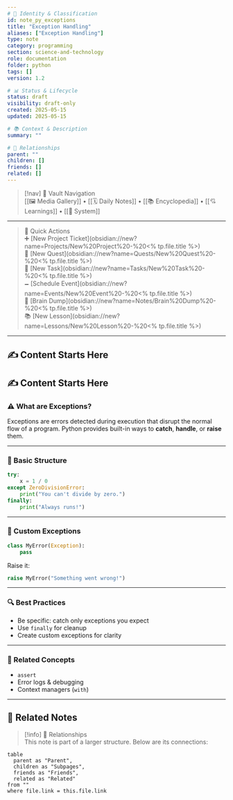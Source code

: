 ```yaml
---
# 📄 Identity & Classification
id: note_py_exceptions
title: "Exception Handling"
aliases: ["Exception Handling"]
type: note
category: programming
section: science-and-technology
role: documentation
folder: python
tags: []
version: 1.2

# 📊 Status & Lifecycle
status: draft
visibility: draft-only
created: 2025-05-15
updated: 2025-05-15

# 📚 Context & Description
summary: ""

# 🧱 Relationships
parent: ""
children: []
friends: []
related: []
---
```



> [!nav] 🧱 Vault Navigation  
> [[🖼 Media Gallery]] • [[🗓 Daily Notes]] • [[📚 Encyclopedia]] • [[💘 Learnings]] • [[🧠 System]]

---

> 🌛 Quick Actions  
> ➕ [New Project Ticket](obsidian://new?name=Projects/New%20Project%20-%20<% tp.file.title %>)  
> 🌹 [New Quest](obsidian://new?name=Quests/New%20Quest%20-%20<% tp.file.title %>)  
> 🎯 [New Task](obsidian://new?name=Tasks/New%20Task%20-%20<% tp.file.title %>)  
> 🗕 [Schedule Event](obsidian://new?name=Events/New%20Event%20-%20<% tp.file.title %>)  
> 📝 [Brain Dump](obsidian://new?name=Notes/Brain%20Dump%20-%20<% tp.file.title %>)  
> 📚 [New Lesson](obsidian://new?name=Lessons/New%20Lesson%20-%20<% tp.file.title %>)

---

## ✍️ Content Starts Here

## ✍️ Content Starts Here

### ⚠️ What are Exceptions?

Exceptions are errors detected during execution that disrupt the normal flow of a program. Python provides built-in ways to **catch**, **handle**, or **raise** them.

---

### 🧪 Basic Structure

```python
try:
    x = 1 / 0
except ZeroDivisionError:
    print("You can't divide by zero.")
finally:
    print("Always runs!")
```

---

### 🧠 Custom Exceptions

```python
class MyError(Exception):
    pass
```

Raise it:

```python
raise MyError("Something went wrong!")
```

---

### 🔍 Best Practices

- Be specific: catch only exceptions you expect
- Use `finally` for cleanup
- Create custom exceptions for clarity

---

### 🔗 Related Concepts

- `assert`
- Error logs & debugging
- Context managers (`with`)


---

## 🔗 Related Notes

> [!info] 🧠 Relationships  
> This note is part of a larger structure. Below are its connections:

```dataview
table
  parent as "Parent",
  children as "Subpages",
  friends as "Friends",
  related as "Related"
from ""
where file.link = this.file.link
```
